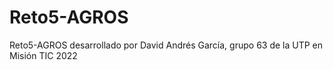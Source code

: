 # Reto5-AGROS
Reto5-AGROS desarrollado por David Andrés García, grupo 63 de la UTP en Misión TIC 2022
